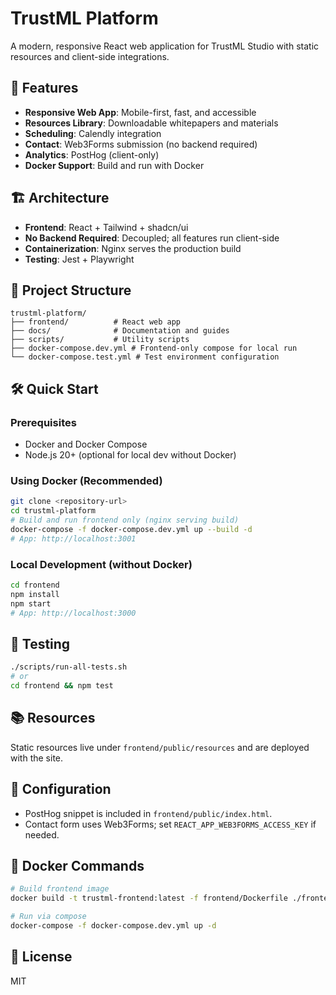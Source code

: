 # TrustML Platform

A modern, responsive React web application for TrustML Studio with static resources and client-side integrations.

## 🚀 Features

- **Responsive Web App**: Mobile-first, fast, and accessible
- **Resources Library**: Downloadable whitepapers and materials
- **Scheduling**: Calendly integration
- **Contact**: Web3Forms submission (no backend required)
- **Analytics**: PostHog (client-only)
- **Docker Support**: Build and run with Docker

## 🏗️ Architecture

- **Frontend**: React + Tailwind + shadcn/ui
- **No Backend Required**: Decoupled; all features run client-side
- **Containerization**: Nginx serves the production build
- **Testing**: Jest + Playwright

## 📁 Project Structure

```
trustml-platform/
├── frontend/          # React web app
├── docs/              # Documentation and guides
├── scripts/           # Utility scripts
├── docker-compose.dev.yml # Frontend-only compose for local run
└── docker-compose.test.yml # Test environment configuration
```

## 🛠️ Quick Start

### Prerequisites

- Docker and Docker Compose
- Node.js 20+ (optional for local dev without Docker)

### Using Docker (Recommended)

```bash
git clone <repository-url>
cd trustml-platform
# Build and run frontend only (nginx serving build)
docker-compose -f docker-compose.dev.yml up --build -d
# App: http://localhost:3001
```

### Local Development (without Docker)

```bash
cd frontend
npm install
npm start
# App: http://localhost:3000
```

## 🧪 Testing

```bash
./scripts/run-all-tests.sh
# or
cd frontend && npm test
```

## 📚 Resources

Static resources live under `frontend/public/resources` and are deployed with the site.

## 🔧 Configuration

- PostHog snippet is included in `frontend/public/index.html`.
- Contact form uses Web3Forms; set `REACT_APP_WEB3FORMS_ACCESS_KEY` if needed.

## 🐳 Docker Commands

```bash
# Build frontend image
docker build -t trustml-frontend:latest -f frontend/Dockerfile ./frontend

# Run via compose
docker-compose -f docker-compose.dev.yml up -d
```

## 📄 License

MIT
